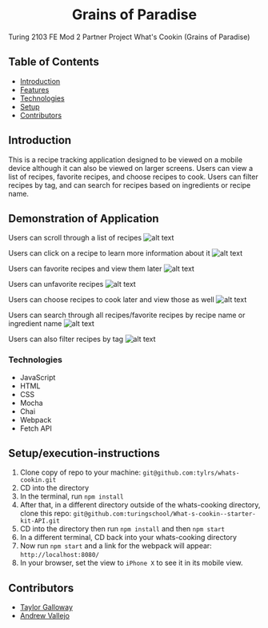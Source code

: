 <h1 align="center">Grains of Paradise</h1>

Turing 2103 FE Mod 2 Partner Project What's Cookin (Grains of Paradise)

## Table of Contents

- [Introduction](#introduction)
- [Features](#Features)
- [Technologies](#Technologies)
- [Setup](#Setup/execution-Instructions)
- [Contributors](#Contributors)

## Introduction

This is a recipe tracking application designed to be viewed on a mobile device although it can also be viewed on larger screens.
Users can view a list of recipes, favorite recipes, and choose recipes to cook. Users can filter recipes by tag, and can search for recipes based on ingredients or recipe name.

## Demonstration of Application

Users can scroll through a list of recipes
![alt text](./gifs/recipe-scroll.gif)

Users can click on a recipe to learn more information about it
![alt text](./gifs/full-recipe-view.gif)

Users can favorite recipes and view them later
![alt text](./gifs/favorite-recipes.gif)

Users can unfavorite recipes
![alt text](./gifs/unfavorite-recipes.gif)

Users can choose recipes to cook later and view those as well
![alt text](./gifs/recipes-to-cook.gif)

Users can search through all recipes/favorite recipes by recipe name or ingredient name
![alt text](./gifs/search-recipes.gif)

Users can also filter recipes by tag
![alt text](./gifs/filter-menu.gif)

### Technologies

- JavaScript
- HTML
- CSS
- Mocha
- Chai
- Webpack
- Fetch API

## Setup/execution-instructions

1. Clone copy of repo to your machine: `git@github.com:tylrs/whats-cookin.git`
2. CD into the directory
3. In the terminal, run `npm install`
4. After that, in a different directory outside of the whats-cooking directory, clone this repo: `git@github.com:turingschool/What-s-cookin--starter-kit-API.git`
5. CD into the directory then run `npm install` and then `npm start`
6. In a different terminal, CD back into your whats-cooking directory
7. Now run `npm start` and a link for the webpack will appear: `http://localhost:8080/`
8. In your browser, set the view to `iPhone X` to see it in its mobile view.

## Contributors

- [Taylor Galloway](https://github.com/tylrs)
- [Andrew Vallejo](https://github.com/andrewvallejo)
